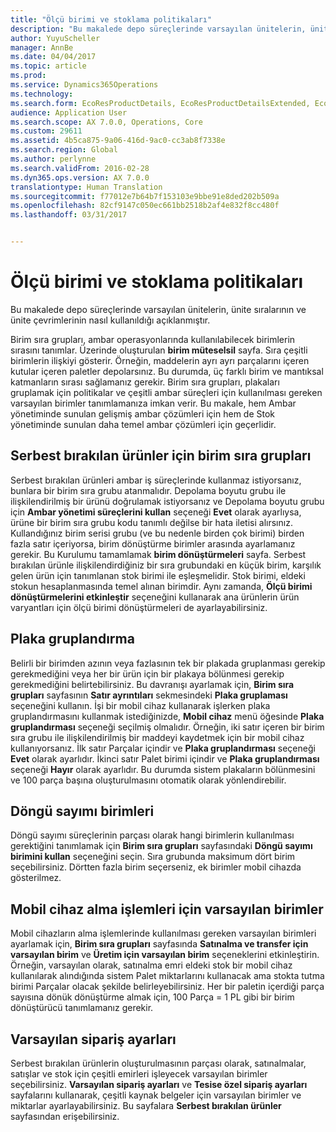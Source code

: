 ```yaml
---
title: "Ölçü birimi ve stoklama politikaları"
description: "Bu makalede depo süreçlerinde varsayılan ünitelerin, ünite sıralarının ve ünite çevrimlerinin nasıl kullanıldığı açıklanmıştır."
author: YuyuScheller
manager: AnnBe
ms.date: 04/04/2017
ms.topic: article
ms.prod: 
ms.service: Dynamics365Operations
ms.technology: 
ms.search.form: EcoResProductDetails, EcoResProductDetailsExtended, EcoResStorageDimensionGroup, InventItemOrderSetup, UnitOfMeasureConversion, WHSRFMenuItem, WHSUOMSeqGroupTable
audience: Application User
ms.search.scope: AX 7.0.0, Operations, Core
ms.custom: 29611
ms.assetid: 4b5ca875-9a06-416d-9ac0-cc3ab8f7338e
ms.search.region: Global
ms.author: perlynne
ms.search.validFrom: 2016-02-28
ms.dyn365.ops.version: AX 7.0.0
translationtype: Human Translation
ms.sourcegitcommit: f77012e7b64b7f153103e9bbe91e8ded202b509a
ms.openlocfilehash: 82cf9147c050ec661bb2518b2af4e832f8cc480f
ms.lasthandoff: 03/31/2017


---
```


# <a name="unit-of-measure-and-stocking-policies"></a>Ölçü birimi ve stoklama politikaları

Bu makalede depo süreçlerinde varsayılan ünitelerin, ünite sıralarının ve ünite çevrimlerinin nasıl kullanıldığı açıklanmıştır.

Birim sıra grupları, ambar operasyonlarında kullanılabilecek birimlerin sırasını tanımlar. Üzerinde oluşturulan **birim müteselsil** sayfa. Sıra çeşitli birimlerin ilişkiyi gösterir. Örneğin, maddelerin ayrı ayrı parçalarını içeren kutular içeren paletler depolarsınız. Bu durumda, üç farklı birim ve mantıksal katmanların sırası sağlamanız gerekir. Birim sıra grupları, plakaları gruplamak için politikalar ve çeşitli ambar süreçleri için kullanılması gereken varsayılan birimler tanımlamanıza imkan verir. Bu makale, hem Ambar yönetiminde sunulan gelişmiş ambar çözümleri için hem de Stok yönetiminde sunulan daha temel ambar çözümleri için geçerlidir.

## <a name="unit-sequence-groups-for-released-products"></a>Serbest bırakılan ürünler için birim sıra grupları
Serbest bırakılan ürünleri ambar iş süreçlerinde kullanmaz istiyorsanız, bunlara bir birim sıra grubu atanmalıdır. Depolama boyutu grubu ile ilişkilendirilmiş bir ürünü doğrulamak istiyorsanız ve Depolama boyutu grubu için **Ambar yönetimi süreçlerini kullan** seçeneği **Evet** olarak ayarlıysa, ürüne bir birim sıra grubu kodu tanımlı değilse bir hata iletisi alırsınız. Kullandığınız birim serisi grubu (ve bu nedenle birden çok birimi) birden fazla satır içeriyorsa, birim dönüştürme birimler arasında ayarlamanız gerekir. Bu Kurulumu tamamlamak **birim dönüştürmeleri** sayfa. Serbest bırakılan ürünle ilişkilendirdiğiniz bir sıra grubundaki en küçük birim, karşılık gelen ürün için tanımlanan stok birimi ile eşleşmelidir. Stok birimi, eldeki stokun hesaplanmasında temel alınan birimdir. Aynı zamanda, **Ölçü birimi dönüştürmelerini etkinleştir** seçeneğini kullanarak ana ürünlerin ürün varyantları için ölçü birimi dönüştürmeleri de ayarlayabilirsiniz.

## <a name="license-plate-grouping"></a>Plaka gruplandırma
Belirli bir birimden azının veya fazlasının tek bir plakada gruplanması gerekip gerekmediğini veya her bir ürün için bir plakaya bölünmesi gerekip gerekmediğini belirtebilirsiniz. Bu davranışı ayarlamak için, **Birim sıra grupları** sayfasının **Satır ayrıntıları** sekmesindeki **Plaka gruplaması** seçeneğini kullanın. İşi bir mobil cihaz kullanarak işlerken plaka gruplandırmasını kullanmak istediğinizde, **Mobil cihaz** menü öğesinde **Plaka gruplandırması** seçeneği seçilmiş olmalıdır. Örneğin, iki satır içeren bir birim sıra grubu ile ilişkilendirilmiş bir maddeyi kaydetmek için bir mobil cihaz kullanıyorsanız. İlk satır Parçalar içindir ve **Plaka gruplandırması** seçeneği **Evet** olarak ayarlıdır. İkinci satır Palet birimi içindir ve **Plaka gruplandırması** seçeneği **Hayır** olarak ayarlıdır. Bu durumda sistem plakaların bölünmesini ve 100 parça başına oluşturulmasını otomatik olarak yönlendirebilir.

## <a name="units-for-cycle-counting"></a>Döngü sayımı birimleri
Döngü sayımı süreçlerinin parçası olarak hangi birimlerin kullanılması gerektiğini tanımlamak için **Birim sıra grupları** sayfasındaki **Döngü sayımı birimini kullan** seçeneğini seçin. Sıra grubunda maksimum dört birim seçebilirsiniz. Dörtten fazla birim seçerseniz, ek birimler mobil cihazda gösterilmez.

## <a name="default-units-for-mobile-device-receiving-processes"></a>Mobil cihaz alma işlemleri için varsayılan birimler
Mobil cihazların alma işlemlerinde kullanılması gereken varsayılan birimleri ayarlamak için, **Birim sıra grupları** sayfasında **Satınalma ve transfer için varsayılan birim** ve **Üretim için varsayılan birim** seçeneklerini etkinleştirin. Örneğin, varsayılan olarak, satınalma emri eldeki stok bir mobil cihaz kullanılarak alındığında sistem Palet miktarlarını kullanacak ama stokta tutma birimi Parçalar olacak şekilde belirleyebilirsiniz. Her bir paletin içerdiği parça sayısına dönük dönüştürme almak için, 100 Parça = 1 PL gibi bir birim dönüştürücü tanımlamanız gerekir.

## <a name="default-order-settings"></a>Varsayılan sipariş ayarları
Serbest bırakılan ürünlerin oluşturulmasının parçası olarak, satınalmalar, satışlar ve stok için çeşitli emirleri işleyecek varsayılan birimler seçebilirsiniz. **Varsayılan sipariş ayarları** ve **Tesise özel sipariş ayarları** sayfalarını kullanarak, çeşitli kaynak belgeler için varsayılan birimler ve miktarlar ayarlayabilirsiniz. Bu sayfalara **Serbest bırakılan ürünler** sayfasından erişebilirsiniz.


